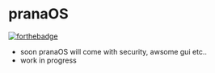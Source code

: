 # pranaOS

[![forthebadge](https://forthebadge.com/images/badges/made-with-c-plus-plus.svg)](https://forthebadge.com)


- soon pranaOS will come with security, awsome gui etc..
- work in progress
